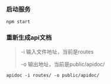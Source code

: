 
### 启动服务
```npm
npm start
```

### 重新生成api文档
> -i 输入文件地址，当前是routes
>
> -o 输出地址，当前是public/apidoc/
```npm
apidoc -i routes/ -o public/apidoc/
``` 